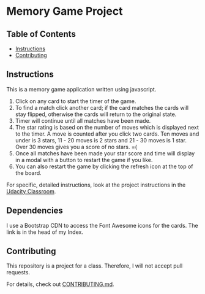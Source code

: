 # Memory Game Project

## Table of Contents

* [Instructions](#instructions)
* [Contributing](#contributing)

## Instructions

This is a memory game application written using javascript. 

1. Click on any card to start the timer of the game.
2. To find a match click another card; if the card matches the cards will stay flipped, otherwise the cards will return to the original state.
3. Timer will continue until all matches have been made.
4. The star rating is based on the number of moves which is displayed next to the timer. A move is counted after you click two cards. Ten moves and under is 3 stars, 11 - 20 moves is 2 stars and 21 - 30 moves is 1 star. Over 30 moves gives you a score of no stars. =(
4. Once all matches have been made your star score and time will display in a modal with a button to restart the game if you like.
5. You can also restart the game by clicking the refresh icon at the top of the board.

For specific, detailed instructions, look at the project instructions in the [Udacity Classroom](https://classroom.udacity.com/me).


## Dependencies

I use a Bootstrap CDN to access the Font Awesome icons for the cards. The link is in the head of my Index.

## Contributing

This repository is a project for a class. Therefore, I will not accept pull requests.

For details, check out [CONTRIBUTING.md](CONTRIBUTING.md).
